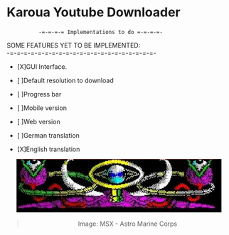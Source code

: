 


Karoua Youtube Downloader
======================================

              -=-=-=-= Implementations to do =-=-=-=-


   SOME FEATURES YET TO BE IMPLEMENTED:<br>
  -=-=-=-=-=-=-=-=-=-=-=-=-=-=-=-=-=-=-=-=-=-

- [X]GUI Interface.

- [ ]Default resolution to download

- [ ]Progress bar

- [ ]Mobile version

- [ ]Web version

- [ ]German translation

- [X]English translation



<div style="text-align: center; ">

![Astro Marine Corps](./img/astro01.png)

> Image: MSX - Astro Marine Corps
</div>

